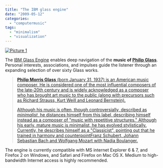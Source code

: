 ```yaml
---
title: "The IBM glass engine"
date: "2009-05-12"
categories: 
  - "computermusic"
tags: 
  - "minimalism"
  - "visualization"
---
```


[![Picture 1](/media/static/blog_img/picture-13.png "Picture 1")](http://www.dunvagen.com/glassengine/#)

The [IBM Glass Engine](http://www.dunvagen.com/glassengine/#) enables deep navigation of the **music of [Philip Glass](http://www.philipglass.com/)**. Personal interests, associations, and impulses guide the listener through an expanding selection of over sixty Glass works.

> [**Philip Morris Glass** (born January 31, 1937) is an American music composer. He is considered one of the most influential composers of the late-20th century and is widely acknowledged as a composer who has brought art music to the public (along with precursors such as Richard Strauss, Kurt Weill and Leonard Bernstein).](http://en.wikipedia.org/wiki/Philip_Glass)
> 
> [Although his music is often, though controversially, described as _minimalist_, he distances himself from this label, describing himself instead as a composer of "music with repetitive structures." Although his early, mature music is minimalist, he has evolved stylistically. Currently, he describes himself as a "Classicist", pointing out that he trained in harmony and counterpointFranz Schubert, Johann Sebastian Bach and Wolfgang Mozart with Nadia Boulanger.](http://en.wikipedia.org/wiki/Philip_Glass)

The engine is currently compatible with MS internet Explorer 6 & 7, and Firefox 2 on Windows, and Safari and Firefox on Mac OS X. Medium to high-bandwidth Internet access is highly recommended.
